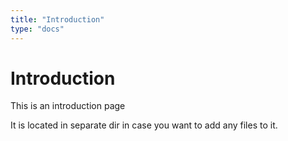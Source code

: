 ```yaml
---
title: "Introduction"
type: "docs"
---
```


# Introduction

This is an introduction page

It is located in separate dir in case you want to add any files to it.
 